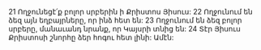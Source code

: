 21 Ողջունեցէ՛ք բոլոր սրբերին ի Քրիստոս Յիսուս: 22 Ողջունում են ձեզ այն եղբայրները, որ ինձ հետ են: 23 Ողջունում են ձեզ բոլոր սրբերը, մանաւանդ նրանք, որ Կայսրի տնից են: 24 Տէր Յիսուս Քրիստոսի շնորհը ձեր հոգու հետ լինի: Ամէն:































